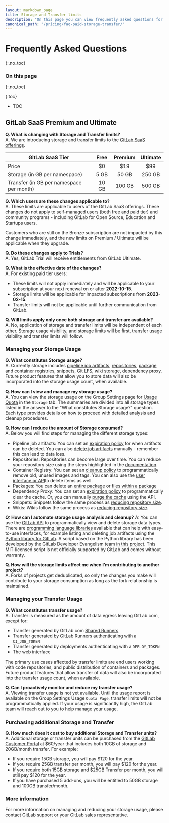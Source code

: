 ```yaml
---
layout: markdown_page
title: Storage and Transfer limits
description: "On this page you can view frequently asked questions for storage and transfer limits for the paid GitLab SaaS tiers"
canonical_path: "/pricing/faq-paid-storage-transfer/"
---
```


# Frequently Asked Questions

{:.no_toc}

### On this page

{:.no_toc}

{:toc}

- TOC

## GitLab SaaS Premium and Ultimate

**Q. What is changing with Storage and Transfer limits?**  
A. We are introducing storage and transfer limits to the [GitLab SaaS offerings](/pricing/).

| GitLab SaaS Tier                         | Free | Premium | Ultimate |
|------------------------------------------|:----:|:-------:|:--------:|
| Price                                    | $0   | $19     | $99      |
| Storage (in GB per namespace)            | 5 GB  | 50 GB  | 250 GB   |
| Transfer (in GB per namespace per month) | 10 GB | 100 GB | 500 GB   |

**Q. Which users are these changes applicable to?**  
A. These limits are applicable to users of the GitLab SaaS offerings. These changes do not apply to self-managed users (both free and paid tier) and community programs - including GitLab for Open Source, Education and Startups users.

Customers who are still on the Bronze subscription are not impacted by this change immediately, and the new limits on Premium / Ultimate will be applicable when they upgrade.

**Q. Do these changes apply to Trials?**  
A. Yes, GitLab Trial will receive entitlements from GitLab Ultimate.

**Q. What is the effective date of the changes?**  
A. For existing paid tier users:

- These limits will not apply immediately and will be applicable to your subscription at your next renewal on or after **2022-10-15**.
- Storage limits will be applicable for impacted subscriptions from **2023-02-15**.
- Transfer limits will not be applicable until further communication from GitLab.

**Q. Will limits apply only once both storage and transfer are available?**  
A. No, application of storage and transfer limits will be independent of each other. Storage usage visibility, and storage limits will be first, transfer usage visibility and transfer limits will follow.

### Managing your Storage Usage

**Q. What constitutes Storage usage?**  
A. Currently storage includes [pipeline job artifacts](https://docs.gitlab.com/ee/ci/pipelines/pipeline_artifacts.html#storage), [repositories](https://docs.gitlab.com/ee/user/project/repository/#repository), [package](https://docs.gitlab.com/ee/user/packages/package_registry/) and [container](https://docs.gitlab.com/ee/user/packages/container_registry/) registries, [snippets](https://docs.gitlab.com/ee/user/snippets.html#snippets), [Git LFS](https://docs.gitlab.com/ee/topics/git/lfs/#git-large-file-storage-lfs), [wiki](https://docs.gitlab.com/ee/user/project/wiki/#wiki) storage, [dependency proxy](https://docs.gitlab.com/ee/user/packages/dependency_proxy/). Future product features that allow you to store data will also be incorporated into the storage usage count, when available.

**Q. How can I view and manage my storage usage?**  
A. You can view the storage usage on the Group Settings page for [Usage Quota](https://docs.gitlab.com/ee/user/usage_quotas.html#view-storage-usage) in the `Storage` tab. The summaries are divided into all storage types listed in the answer to the "What constitutes Storage usage?" question. Each type provides details on how to proceed with detailed analysis and cleanup procedures.

**Q. How can I reduce the amount of Storage consumed?**  
A. Below you will find steps for managing the different storage types:

- Pipeline job artifacts: You can set an [expiration policy](https://docs.gitlab.com/ee/ci/pipelines/job_artifacts.html#when-job-artifacts-are-deleted) for when artifacts can be deleted. You can also [delete job artifacts](https://docs.gitlab.com/ee/ci/pipelines/job_artifacts.html#delete-job-artifacts) manually - remember this can lead to data loss.
- Repositories: Repositories can become large over time. You can reduce your repository size using the steps highlighted in the [documentation](https://docs.gitlab.com/ee/user/project/repository/reducing_the_repo_size_using_git.html).
- Container Registry: You can set an [cleanup policy](https://docs.gitlab.com/ee/user/packages/container_registry/reduce_container_registry_storage.html#cleanup-policy) to programmatically remove old, unused images and tags. You can also use the [user interface or API](https://docs.gitlab.com/ee/user/packages/container_registry/reduce_container_registry_storage.html)to delete items as well.
- Packages: You can delete an [entire package](https://docs.gitlab.com/ee/user/packages/package_registry/reduce_package_registry_storage.html#delete-a-package) or [files within a package](https://docs.gitlab.com/ee/user/packages/package_registry/reduce_package_registry_storage.html#delete-files-associated-with-a-package)
- Dependency Proxy: You can set an [expiration policy](https://docs.gitlab.com/ee/user/packages/dependency_proxy/reduce_dependency_proxy_storage.html#cleanup-policies) to programmatically clear the cache. Or, you can manually [purge the cache](https://docs.gitlab.com/ee/user/packages/dependency_proxy/reduce_dependency_proxy_storage.html#use-the-api-to-clear-the-cache) using the API.
- Snippets: Snippets follow the same process as [reducing repository size](https://docs.gitlab.com/ee/user/snippets.html#reduce-snippets-repository-size).
- Wikis: Wikis follow the same process as [reducing repository size](https://docs.gitlab.com/ee/administration/wikis/index.html#reduce-wiki-repository-size).

**Q: How can I automate storage usage analysis and cleanup?**
A: You can use the [GitLab API](https://docs.gitlab.com/ee/api/) to programmatically view and delete storage data types. There are [programming language libraries](https://about.gitlab.com/partners/technology-partners/#api-clients) available that can help with easy-to-use interfaces, for example listing and deleting job artifacts using the [Python library for GitLab](https://python-gitlab.readthedocs.io/en/stable/gl_objects/pipelines_and_jobs.html#jobs). A script based on the Python library has been developed by the GitLab Developer Evangelism team [in this project](https://gitlab.com/gitlab-de/gitlab-storage-analyzer). This MIT-licensed script is not officially supported by GitLab and comes without warranty. 

**Q. How will the storage limits affect me when I’m contributing to another project?**  
A. Forks of projects get deduplicated, so only the changes you make will contribute to your storage consumption as long as the fork relationship is maintained.

### Managing your Transfer Usage

**Q. What constitutes transfer usage?**  
A. Transfer is measured as the amount of data egress leaving GitLab.com, except for:

- Transfer generated by GitLab.com [Shared Runners](https://docs.gitlab.com/ee/ci/runners/)
- Transfer generated by GitLab Runners authenticating with a `CI_JOB_TOKEN`
- Transfer generated by deployments authenticating with a `DEPLOY_TOKEN`
- The web interface

The primary use cases affected by transfer limits are end users working with code repositories, and public distribution of containers and packages.
Future product features that allow transfer of data will also be incorporated into the transfer usage count, when available.

**Q. Can I proactively monitor and reduce my transfer usage?**  
A. Viewing transfer usage is not yet available. Until the usage report is available on the Group Settings Usage `Quota Page`, transfer limits will not be programmatically applied. If your usage is significantly high, the GitLab team will reach out to you to help manage your usage.

### Purchasing additional Storage and Transfer

**Q. How much does it cost to buy additional Storage and Transfer units?**  
A. Additional storage or transfer units can be purchased from the [GitLab Customer Portal](https://customers.gitlab.com/) at $60/year that includes both 10GB of storage and 20GB/month transfer.
For example:

- If you require 15GB storage, you will pay $120 for the year.
- If you require 25GB transfer per month, you will pay $120 for the year.
- If you require both 15GB storage and $25GB Transfer per month, you will still pay $120 for the year.
- If you have purchased 5 add-ons, you will be entitled to 50GB storage and 100GB transfer/month.

### More information

For more information on managing and reducing your storage usage, please contact GitLab support or your GitLab sales representative.
